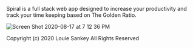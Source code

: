 Spiral is a full stack web app designed to increase your productivity and track your time keeping based on The Golden Ratio. 

![Screen Shot 2020-08-17 at 7 12 36 PM](https://user-images.githubusercontent.com/8163492/90462454-c3677700-e0bd-11ea-938b-ef331e48c062.png)

Copyright (c) 2020 Louie Sankey All Rights Reserved

